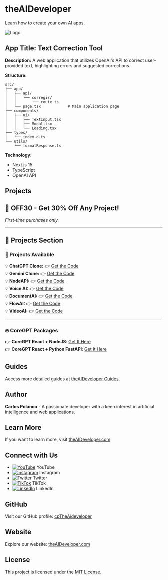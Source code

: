 # theAIDeveloper

Learn how to create your own AI apps.

![Logo](https://d3erng0hrrd7m4.cloudfront.net/logo.png)

## App Title: Text Correction Tool

**Description:** A web application that utilizes OpenAI's API to correct user-provided text, highlighting errors and suggested corrections.

**Structure:**
```plaintext
src/
├── app/
│   ├── api/
│   │   └── corregir/
│   │       └── route.ts
│   └── page.tsx            # Main application page
├── components/
│   ├── ui/
│   │   ├── TextInput.tsx
│   │   ├── Modal.tsx
│   │   └── Loading.tsx
├── types/
│   └── index.d.ts
└── utils/
    └── formatResponse.ts
```

**Technology:**
- Next.js 15
- TypeScript
- OpenAI API

## Projects

## 🎉 OFF30 - Get **30% Off** Any Project!  
*First-time purchases only.*

---

## 🚀 Projects Section  

### 🌟 Projects Available  

💡 **ChatGPT Clone:** 👉 [Get the Code](https://www.the-aideveloper.com/products/ez94_t)  
💡 **Gemini Clone:** 👉 [Get the Code](https://www.the-aideveloper.com/products/ABktLQ)  
💡 **NodeAPI:** 👉 [Get the Code](https://www.the-aideveloper.com/products/dMVTnM)  
💡 **Voice AI:** 👉 [Get the Code](https://www.the-aideveloper.com/products/G4rfGx)  
💡 **DocumentAI:** 👉 [Get the Code](https://www.the-aideveloper.com/products/7HVdbq)  
💡 **FlowAI:** 👉 [Get the Code](https://www.the-aideveloper.com/products/f6-3Am)  
💡 **VideoAI:** 👉 [Get the Code](https://www.the-aideveloper.com/products/9jiaLF)  

---

### 🔥 CoreGPT Packages  

👉 **CoreGPT React + NodeJS**: [Get It Here](https://checkout.the-aideveloper.com/b/14keVD7vgcDw4mc6pb)  
👉 **CoreGPT React + Python FastAPI**: [Get It Here](https://checkout.the-aideveloper.com/b/dR614N8zkdHA8CseVI)  


## Guides

Access more detailed guides at [theAIDeveloper Guides](https://www.the-aideveloper.com/guides).

## Author

**Carlos Polanco** - A passionate developer with a keen interest in artificial intelligence and web applications.

## Learn More

If you want to learn more, visit [theAIDeveloper.com](https://www.the-aideveloper.com).

## Connect with Us

- [![YouTube](https://img.icons8.com/color/48/000000/youtube-play.png)](https://www.youtube.com/@theaideveloper) YouTube
- [![Instagram](https://img.icons8.com/color/48/000000/instagram-new.png)](https://www.instagram.com/cptheaideveloper/) Instagram
- [![Twitter](https://img.icons8.com/color/48/000000/twitter-squared.png)](https://x.com/cpaideveloper) Twitter
- [![TikTok](https://img.icons8.com/color/48/000000/tiktok.png)](https://www.tiktok.com/@codingnutella) TikTok
- [![LinkedIn](https://img.icons8.com/color/48/000000/linkedin.png)](https://www.linkedin.com/company/theaidevelopercp/) LinkedIn

## GitHub

Visit our GitHub profile: [cpTheAideveloper](https://github.com/cpTheAideveloper)

## Website

Explore our website: [theAIDeveloper.com](https://www.the-aideveloper.com/)

## License

This project is licensed under the [MIT License](LICENSE).

